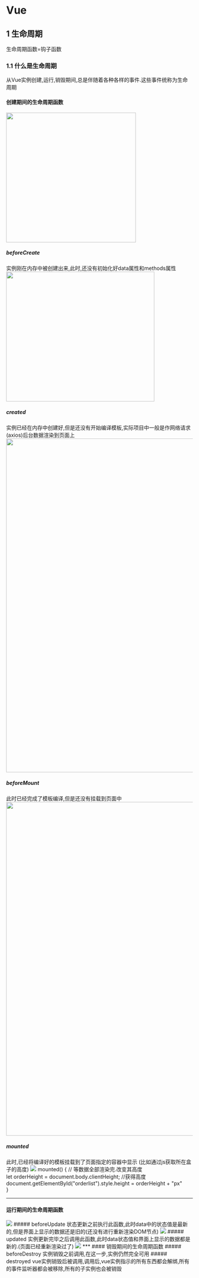 # Vue
## 1 生命周期 
生命周期函数=钩子函数   
### 1.1 什么是生命周期
从Vue实例创建,运行,销毁期间,总是伴随着各种各样的事件.这些事件统称为生命周期  
#### 创建期间的生命周期函数 
<img src="https://github.com/FanYaoFan/Vue/blob/master/img/vue1.png" height="350"></img>     
##### beforeCreate
实例刚在内存中被创建出来,此时,还没有初始化好data属性和methods属性
<img src="https://github.com/FanYaoFan/Vue/blob/master/img/beforeCreate.png" width="400" height="350">  
##### created     
实例已经在内存中创建好,但是还没有开始编译模板,实际项目中一般是作网络请求(axios)后台数据渲染到页面上   
<img src="https://github.com/FanYaoFan/Vue/blob/master/img/created.png" width="900">
##### beforeMount 
此时已经完成了模板编译,但是还没有挂载到页面中
<img src="https://github.com/FanYaoFan/Vue/blob/master/img/beforeMount.png"  width="900">
##### mounted  
此时,已经将编译好的模板挂载到了页面指定的容器中显示 (比如通过js获取所在盒子的高度)
<img src="https://github.com/FanYaoFan/Vue/blob/master/img/mounted.png" >
    mounted() {
       // 等数据全部渲染完.改变其高度  
       let orderHeight = document.body.clientHeight; //获得高度  
    document.getElementById("orderlist").style.height = orderHeight + "px"  
  }
  ***
#### 运行期间的生命周期函数
<img src="https://github.com/FanYaoFan/Vue/blob/master/img/vue2.png">
##### beforeUpdate
状态更新之前执行此函数,此时data中的状态值是最新的,但是界面上显示的数据还是旧的(还没有进行重新渲染DOM节点) 
<img src="https://github.com/FanYaoFan/Vue/blob/master/img/beforeUpdate.png">
##### updated
实例更新完毕之后调用此函数,此时data状态值和界面上显示的数据都是新的.(页面已经重新渲染过了)
<img src="https://github.com/FanYaoFan/Vue/blob/master/img/updated.png">
***
#### 销毁期间的生命周期函数 
##### beforeDestroy
实例销毁之前调用,在这一步,实例仍然完全可用
##### destroyed  
 vue实例销毁后被调用,调用后,vue实例指示的所有东西都会解绑,所有的事件监听器都会被移除,所有的子实例也会被销毁


